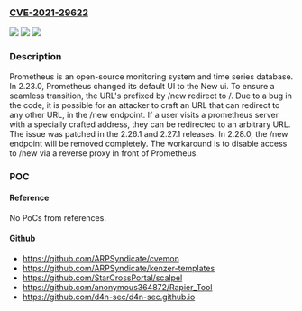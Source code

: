### [CVE-2021-29622](https://cve.mitre.org/cgi-bin/cvename.cgi?name=CVE-2021-29622)
![](https://img.shields.io/static/v1?label=Product&message=prometheus&color=blue)
![](https://img.shields.io/static/v1?label=Version&message=n%2Fa&color=blue)
![](https://img.shields.io/static/v1?label=Vulnerability&message=CWE-601%3A%20URL%20Redirection%20to%20Untrusted%20Site%20('Open%20Redirect')&color=brighgreen)

### Description

Prometheus is an open-source monitoring system and time series database. In 2.23.0, Prometheus changed its default UI to the New ui. To ensure a seamless transition, the URL's prefixed by /new redirect to /. Due to a bug in the code, it is possible for an attacker to craft an URL that can redirect to any other URL, in the /new endpoint. If a user visits a prometheus server with a specially crafted address, they can be redirected to an arbitrary URL. The issue was patched in the 2.26.1 and 2.27.1 releases. In 2.28.0, the /new endpoint will be removed completely. The workaround is to disable access to /new via a reverse proxy in front of Prometheus.

### POC

#### Reference
No PoCs from references.

#### Github
- https://github.com/ARPSyndicate/cvemon
- https://github.com/ARPSyndicate/kenzer-templates
- https://github.com/StarCrossPortal/scalpel
- https://github.com/anonymous364872/Rapier_Tool
- https://github.com/d4n-sec/d4n-sec.github.io

